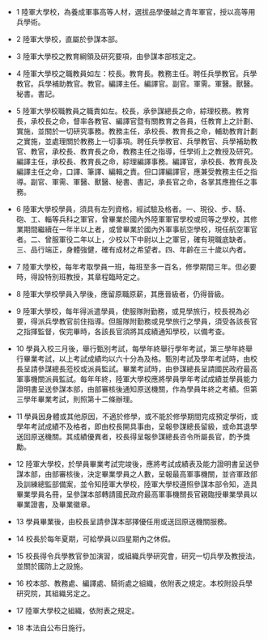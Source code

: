 * 1 陸軍大學校，為養成軍事高等人材，選拔品學優越之青年軍官，授以高等用兵學術。

* 2 陸軍大學校，直屬於參謀本部。

* 3 陸軍大學校之教育綱領及研究要項，由參謀本部核定之。

* 4 陸軍大學校之職教員如左：校長。教育長。教務主任。聘任兵學教官。兵學教官。兵學補助教官。教官。編譯主任。編譯官。副官。軍需。軍醫。獸醫。秘書。書記。

* 5 陸軍大學校職教員之職責如左。校長，承參謀總長之命，綜理校務。教育長，承校長之命，督率各教官、編譯官暨有關教育之各員，任教育上之計劃、實施，並關於一切研究事務。教務主任，承校長、教育長之命，輔助教育計劃之實施，並處理關於教務上一切事項。聘任兵學教官、兵學教官、兵學補助教官、教官，承校長、教育長之命，教務主任之指導，任學術上之教授及研究。編譯主任，承校長、教育長之命，綜理編譯事務。編譯官，承校長、教育長及編譯主任之命，口譯、筆譯、編輯之責。但口譯編譯官，應兼受教務主任之指導。副官、軍需、軍醫、獸醫、秘書、書記，承長官之命，各掌其應擔任之事務。

* 6 陸軍大學校學員，須具有左列資格，經試驗及格者。一、現役、步、騎、砲、工、輜等兵科之軍官，曾畢業於國內外陸軍軍官學校或同等之學校，其修業期間繼續在一年半以上者，或曾畢業於國內外軍事航空學校，現任航空軍官者。二、曾服軍役二年以上，少校以下中尉以上之軍官，確有現職底缺者。三、品行端正，身體強健，確有成材之希望者。四、年齡在三十歲以內者。

* 7 陸軍大學校，每年考取學員一班，每班至多一百名，修學期間三年。但必要時，得設特別班教授，其章程臨時定之。

* 8 陸軍大學校學員入學後，應留原職原薪，其應晉級者，仍得晉級。

* 9 陸軍大學校，每年得派遣學員，使服隊附勤務，或見學旅行，校長視為必要，得派兵學教官前住指導。但服隊附勤務或見學旅行之學員，須受各該長官之指揮監督，俟完畢時，各該長官須將其成績通知學校，以備考查。

* 10 學員入校三月後，舉行甄別考試，每學年終舉行學年考試，第三學年終舉行畢業考試，以上考試成績均以六十分為及格。甄別考試及學年考試時，由校長呈請參謀總長蒞校或派員監試。畢業考試時，由參謀總長呈請國民政府最高軍事機關派員監試。每年年終，陸軍大學校應將學員學年考試成績並學員能力證明書呈送參謀本部，由部審核後通知原送機關，作為學員年終之考績。但第三學年畢業考試，則照第十二條辦理。

* 11 學員因身體或其他原因，不適於修學，或不能於修學期間完成預定學術，或學年考試成績不及格者，即由校長開具事由，呈報參謀總長留級，或命其退學送回原送機關。其成績優異者，校長得呈報參謀總長咨令所屬長官，酌予獎勵。

* 12 陸軍大學校，於學員畢業考試完竣後，應將考試成績表及能力證明書呈送參謀本部，由部審核後，決定畢業學員之人數，呈報最高軍事機關，並咨軍政部及訓練總監部備案，並令知陸軍大學校，陸軍大學校遵照參謀本部令知，造具畢業學員名冊，呈參謀本部轉請國民政府最高軍事機關長官親臨授畢業學員以畢業證書，及畢業徽章。

* 13 學員畢業後，由校長呈請參謀本部擇優任用或送回原送機關服務。

* 14 校長於每年夏期，可給學員以四星期內之休假。

* 15 校長得令兵學教官參加演習，或組織兵學研究會，研究一切兵學及教授法，並關於國防上之設施。

* 16 校本部、教務處、編譯處、騎術處之組織，依附表之規定。本校附設兵學研究院，其組織另定之。

* 17 陸軍大學校之組織，依附表之規定。

* 18 本法自公布日施行。


